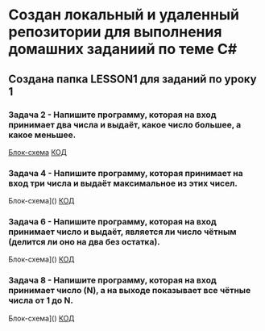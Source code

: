 # Создан локальный и удаленный репозитории для выполнения домашних заданиий по теме C#

## Создана папка LESSON1 для заданий по уроку 1

### Задача 2 -  Напишите программу, которая на вход принимает два числа и выдаёт, какое число большее, а какое меньшее.

[Блок-схема](Lesson1\Ex2\Ex2.drawio.png) [КОД](Program.cs)

### Задача 4 -  Напишите программу, которая принимает на вход три числа и выдаёт максимальное из этих чисел.

Блок-схема]() [КОД]()

### Задача 6 -   Напишите программу, которая на вход принимает число и выдаёт, является ли число чётным (делится ли оно на два без остатка).

Блок-схема]() [КОД]()

### Задача 8 -   Напишите программу, которая на вход принимает число (N), а на выходе показывает все чётные числа от 1 до N.

Блок-схема]() [КОД]()
